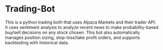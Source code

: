 # Trading-Bot
This is a python trading both that uses Alpaca Markets and their trader API.  It uses sentiment analysis to analyze recent news to make probability-based buy/sell decisions on any stock chosen. This bot also automatically manages position sizing, stop-loss/take profit orders, and supports backtesting with historical data.
